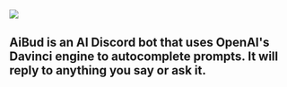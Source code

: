 # ![](https://i.imgur.com/0VGHFcm.png)
## AiBud is an AI Discord bot that uses OpenAI's Davinci engine to autocomplete prompts. It will reply to anything you say or ask it.
